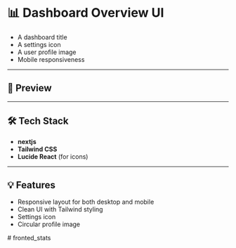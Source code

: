 # 📊 Dashboard Overview UI

- A dashboard title
- A settings icon
- A user profile image
- Mobile responsiveness

---

## 📸 Preview


---

## 🛠️ Tech Stack

- **nextjs**
- **Tailwind CSS**
- **Lucide React** (for icons)

---

## 💡 Features

- Responsive layout for both desktop and mobile
- Clean UI with Tailwind styling
- Settings icon
- Circular profile image

#   f r o n t e d _ s t a t s  
 